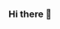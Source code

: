 ### Hi there 👋

<!--
**dipoo27/dipoo27** is a ✨ _special_ ✨ repository because its `README.md` (this file) appears on your GitHub profile.

1)Summarize the project and what problem it was solving.

Review the Chada Tech Clocks Functional Requirements, located in the Supporting Materials section.
Review the following flowchart, as it is a graphical representation of the logic you will use in relation to your application’s sequence of functions.
Your code should be properly modularized and written in functions so that your main() has the least amount of code.
Before you begin coding, remember that you must demonstrate industry standard best practices in all your code to ensure clarity, consistency, and efficiency. This includes:
Inserting in-line comments to denote your changes and to briefly describe the functionality of the code
Using appropriate variable, parameter, and other naming conventions throughout your code
When your solution is finished, zip your project including all components (CPP, H, and any other files used).

2)What did you do particularly well?

When I have start this course at the first place I was very nervous and I didn’t think that I could do it because of my past experience that I don’t have any experience in coding at all and Now I know C++ is language that is bit tough than the Java and Python, so far I learned in these past three weeks is how  C++ handles both users and input and output information to the screen. At the same time, most of the C++ programming dialect is like that of Java and Python, but how you compose the input and yield articulations are interests diverse. Going back to the subject of C++ being one of the more challenging programming dialects to memorize, after perusing the assets and working through the exercises and labs, I have come to see that C++ isn’t all that awful. You have got to apply yourself and be willing to memorize unused strategies. During these past three weeks, there have been a few exercises and labs where I have been stuck. To urge through that, I have come to out to my cousin brother who have already graduate and now working with an company taking and other developers on the web to urge their input. Utilizing these procedures is exceptionally advantageous as they permit you to inquire those with real-world involvement and may have way better ways of going almost an issue than at first thought. You moreover learn a part from your peers.

3) Where could you enhance your code? How would these improvements make your code more efficient, 
secure, and so on?
•	Concurring to me the stream chart totally depicts the method from the consistent beginning to the conclusion. Beginning from setting the current time till the time machine gets stops, I explained everything in detail within the stream chart. 
•	As to making this pseudo code human readable, I didn’t incorporate any factors, so it’ll be simpler for them to get it the calculation. But if we generally talk almost factors at that point, I’ll take factors to require input from the clients and make choices in like manner.
•	Moreover, in case I need to put a few codes interior my primary strategy at that point it’ll be the code for selecting one of the favorable choices from the client i.e. On or modified and encourage code based on a choice. This code is a critical portion of this question. 
•	I lean toward to form a stream chart of a problem before coding it really within the genuine life since it’ll get simpler to compose a calculation or code on the off chance that you’ve characterized a stream chart. Even in this address, I realized the same thing that the time-consuming process is your flowchart but when once it’ll gets ready then writing code is not a big deal.




4) Which pieces of the code did you find most challenging to write, and how did you overcome this? What tools or resources are you adding to your support network?
Hello, Everyone
I hope everyone is doing great, as I said that C++ wasn’t all that awful. Shockingly, my discernment has changed since that point. I am uncertain in case it is the sum of work each week (that's a crazy sum of work apart for one to comprehend) or the more profundity programming dialect concepts. I would have to say that the foremost energizing thing that was secured this week was pointers. I ought to say that I am still not comprehending this all as well well, and I had to urge exterior help for the banking app extension. I am having a difficult time wrapping my head around the concept. I ordinarily can choose things rapidly, but this one is bothering me. I will examine this more and familiarize myself with it more. I certainly had detours amid this venture. It was getting to me, and I was getting disappointed very as often as possible. I had to require numerous breaks to rest my eyes. I moreover had to, as specified over, reach out to exterior help to the programming community. This methodology of getting offer assistance from the programming community could be a supportive approach that numerous individuals utilize. It beyond any doubt made a difference for me!


5) What skills from this project will be particularly transferable to other projects or course work?
The victory of a Extend Chief is decided by the level of effectiveness in accomplishing the project’s essential objective, in any case of industry. The capacity to oversee ventures viably regularly depends on a Venture Manager’s center set of abilities. For illustration, a effective Venture Director must be able to distinguish and relieve hazard, oversee challenging partners, and fulfill the venture deliverables. Communication, partner administration, and arranging in bolster of execution: these are the basic abilities that all Venture Supervisors must either have or create notwithstanding of the industry.

6) How did you make this program maintainable, readable, and adaptable?
Strategy can return primitives, objects or invalid. Dodge returning invalid as much as conceivable. when we return invalid in case caller doesn’t know approximately it'll hit a NullPointerException. On the off chance that caller does know about null have to be include additional checks. This extra condition here includes cyclomatic complexity and each time the strategy calls caller has got to include invalid checks. Method ought to as it were do one thing. That’s how we apply SRP(Single Obligation Rule) to methods Avoid returning uncommon codes (-1, 0, 1 and other) from a strategy. It'll drive client code to check for enchantment numbers. Always attempt to have 0–3 contentions in a strategy. More than that will show your strategy needs refactoring. On the off chance that strategy takes as well numerous primitive sorts, pass a single protest.
